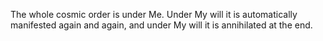The whole cosmic order is under Me. Under My will it is automatically manifested again and again, and under My will it is annihilated at the end.